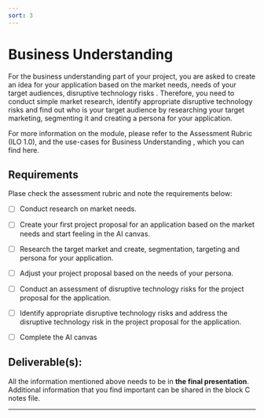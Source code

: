 ```yaml
---
sort: 3
---
```


# __Business Understanding__

For the business understanding part of your project, you are asked to create an idea for your application based on the market needs, needs of your target audiences, disruptive technology risks . Therefore, you need to conduct simple market research, identify appropriate disruptive technology risks and find out who is your target audience by researching your target marketing, segmenting it and creating a persona for your application.  

For more information on the module, please refer to the Assessment Rubric (ILO 1.0), and the use-cases for Business Understanding , which you can find here. 

## __Requirements__

Plase check the assessment rubric and note the requirements below: 

- [ ] Conduct research on market needs. 

- [ ] Create your first project proposal for an application based on the market needs and start feeling in the AI canvas.

- [ ] Research the target market and create, segmentation, targeting and persona for your application. 

- [ ] Adjust your project proposal based on the needs of your persona.

- [ ] Conduct an assessment of disruptive technology risks for the project proposal for the application.

- [ ] Identify appropriate disruptive technology risks and address the disruptive technology risk in the project proposal for the application. 

- [ ] Complete the AI canvas



## __Deliverable(s):__

All the information mentioned above needs to be in __the final presentation__. Additional information that you find important can be shared in the block C notes file.

***